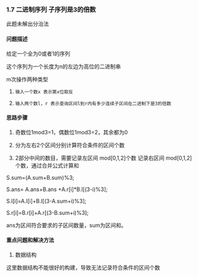 ### 1.7 二进制序列 子序列是3的倍数

此题未解出分治法

#### 问题描述

给定一个全为0或者1的序列

这个序列为一个长度为n的左边为高位的二进制串

m次操作两种类型

1.     输入一个数x 表示第x位取反

2.     输入两个数l，r 表示查询区间l到r内有多少连续子区间在二进制下是3的倍数

#### 思路步骤

1. 奇数位1mod3=1，偶数位1mod3=2，其余都为0

2. 分为左右2个区间分别计算符合条件的区间个数

3. 2部分中间的数目，需要记录左区间 mod[0,1,2]个数 记录右区间 mod[0,1,2]个数，通过合并公式计算和

S.sum=(A.sum+B.sum)%3;

S.ans= A.ans+B.ans +A.r[i]*B.l[(3-i)%3];

S.l[i]=A.l[i]+B.l[(3-A.sum+i)%3];

S.r[i]=B.r[i]+A.r[(3-B.sum+i)%3];

ans为区间符合要求的子区间数量，sum为区间和。



#### 重点问题和解决方法

1. 数据结构

这里数据结构不能很好的构建，导致无法记录符合条件的区间个数
